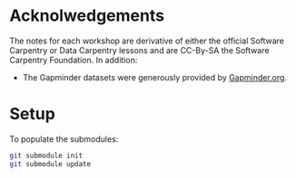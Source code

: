 # Acknolwedgements

The notes for each workshop are derivative of either the official Software Carpentry or Data Carpentry lessons and are CC-By-SA the Software Carpentry Foundation. In addition:

- The Gapminder datasets were generously provided by [Gapminder.org](https://www.gapminder.org/).

# Setup

To populate the submodules:

```sh
git submodule init
git submodule update
```
